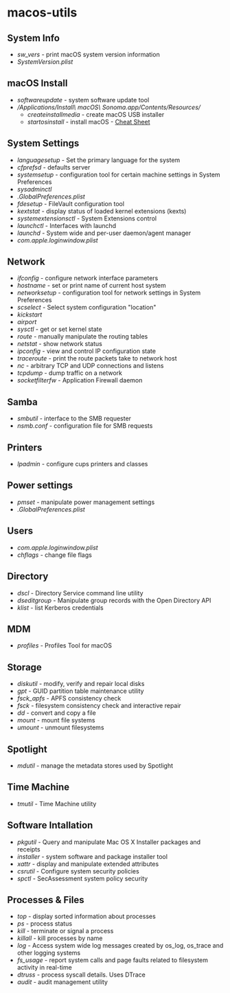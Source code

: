 # macos-utils
## System Info
- _sw_vers_ - print macOS system version information
- _SystemVersion.plist_
## macOS Install
- _softwareupdate_ - system software update tool
- _/Applications/Install\ macOS\ Sonoma.app/Contents/Resources/_
  - _createinstallmedia_ - create macOS USB installer
  - _startosinstall_ - install macOS - [Cheat Sheet](https://gist.github.com/acodega/57766c52a18a828b1ec44ad2492b5127)
## System Settings
- _languagesetup_ - Set the primary language for the system
- _cfprefsd_ - defaults server
- _systemsetup_ - configuration tool for certain machine settings in System Preferences
- _sysadminctl_
- _.GlobalPreferences.plist_
- _fdesetup_ - FileVault configuration tool
- _kextstat_ - display status of loaded kernel extensions (kexts)
- _systemextensionsctl_ - System Extensions control
- _launchctl_ - Interfaces with launchd
- _launchd_ - System wide and per-user daemon/agent manager
- _com.apple.loginwindow.plist_
## Network 
- _ifconfig_ - configure network interface parameters
- _hostname_ - set or print name of current host system
- _networksetup_ - configuration tool for network settings in System Preferences
- _scselect_ - Select system configuration "location"
- _kickstart_
- _airport_
- _sysctl_ - get or set kernel state
- _route_ - manually manipulate the routing tables
- _netstat_ - show network status
- _ipconfig_ - view and control IP configuration state
- _traceroute_ - print the route packets take to network host
- _nc_ - arbitrary TCP and UDP connections and listens
- _tcpdump_ - dump traffic on a network
- _socketfilterfw_ - Application Firewall daemon
## Samba
- _smbutil_ - interface to the SMB requester
- _nsmb.conf_ - configuration file for SMB requests
## Printers
- _lpadmin_ - configure cups printers and classes
## Power settings
- _pmset_ - manipulate power management settings
- _.GlobalPreferences.plist_
## Users
- _com.apple.loginwindow.plist_
- _chflags_ - change file flags
## Directory
- _dscl_ - Directory Service command line utility
- _dseditgroup_ - Manipulate group records with the Open Directory API
- _klist_ - list Kerberos credentials
## MDM
- _profiles_ - Profiles Tool for macOS
## Storage
- _diskutil_ - modify, verify and repair local disks
- _gpt_ - GUID partition table maintenance utility
- _fsck_apfs_ - APFS consistency check
- _fsck_ - filesystem consistency check and interactive repair
- _dd_ - convert and copy a file
- _mount_ - mount file systems
- _umount_ - unmount filesystems
## Spotlight
- _mdutil_ - manage the metadata stores used by Spotlight
## Time Machine
- _tmutil_ - Time Machine utility
## Software Intallation
- _pkgutil_ - Query and manipulate Mac OS X Installer packages and receipts
- _installer_ - system software and package installer tool
- _xattr_ - display and manipulate extended attributes
- _csrutil_ - Configure system security policies
- _spctl_ - SecAssessment system policy security
## Processes & Files
- _top_ - display sorted information about processes
- _ps_ - process status
- _kill_ - terminate or signal a process
- _killall_ - kill processes by name
- _log_ - Access system wide log messages created by os_log, os_trace and other logging systems
- _fs_usage_ - report system calls and page faults related to filesystem activity in real-time
- _dtruss_ - process syscall details. Uses DTrace
- _audit_ - audit management utility

